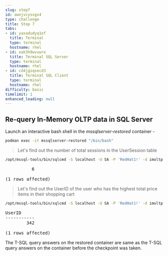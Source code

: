 ```yaml
---
slug: step7
id: awnjvcysvgx4
type: challenge
title: Step 7
tabs:
- id: yaxadudyq1of
  title: Terminal
  type: terminal
  hostname: rhel
- id: oak3h9wvuwre
  title: Terminal SQL Server
  type: terminal
  hostname: rhel
- id: cd4jgiqsecd3
  title: Terminal SQL Client
  type: terminal
  hostname: rhel
difficulty: basic
timelimit: 1
enhanced_loading: null
---
```

## Re-query In-Memory OLTP data in SQL Server

Launch an interactive bash shell in the *mssqlserver-restored* container -

```bash
podman exec -it mssqlserver-restored "/bin/bash"
```

> Let's find out the number of total sessions in the UserSession table

```bash
/opt/mssql-tools/bin/sqlcmd -S localhost -U SA -P 'RedHat1!' -d imoltp -N -C -Q "SELECT count(sessionID) FROM dbo.UserSession"
```

<pre class="file">
          6

(1 rows affected)
</pre>

> Let's find out the UserID of the user who has the highest total price items in their shopping cart

```bash
/opt/mssql-tools/bin/sqlcmd -S localhost -U SA -P 'RedHat1!' -d imoltp -N -C -Q "SELECT top 1 UserID FROM dbo.ShoppingCart order by TotalPrice desc"
```

<pre class="file">
UserID
-----------
        342

(1 rows affected)
</pre>

The T-SQL query answers on the restored container are same as the T-SQL query answers on the container before the checkpoint was taken.
